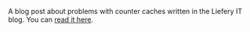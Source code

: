 ---
---
A blog post about problems with counter caches written in the Liefery IT blog.
You can [read it here](https://liefery-it-legacy.github.io/blog/2020/11/25/counter-caches-as-the-problem.html).
